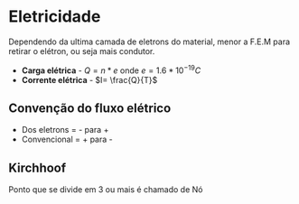 # Eletricidade
Dependendo da ultima camada de eletrons do material, menor a F.E.M para retirar o elétron, ou seja mais condutor.

- **Carga elétrica** - $Q = n*e$ onde $e=1.6*10^{-19}C$
- **Corrente elétrica** - $I= \frac{Q}{T}$

## Convenção do fluxo elétrico
- Dos eletrons =    - para +
- Convencional = + para -

## Kirchhoof
Ponto que se divide em 3 ou mais é chamado de Nó